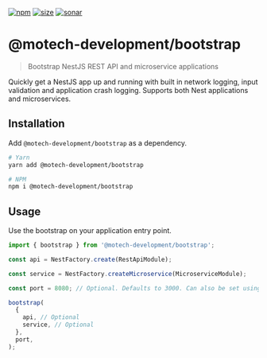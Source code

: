 [npm]: https://img.shields.io/npm/v/@motech-development/bootstrap
[npm-url]: https://www.npmjs.com/package/@motech-development/bootstrap
[size]: https://packagephobia.now.sh/badge?p=@motech-development/bootstrap
[size-url]: https://packagephobia.now.sh/result?p=@motech-development/bootstrap
[sonar]: https://sonarcloud.io/api/project_badges/measure?project=motech-development_microservices_1&metric=alert_status
[sonar-url]: https://sonarcloud.io/summary/new_code?id=motech-development_microservices_1

[![npm][npm]][npm-url]
[![size][size]][size-url]
[![sonar][sonar]][sonar-url]

# @motech-development/bootstrap

> Bootstrap NestJS REST API and microservice applications

Quickly get a NestJS app up and running with built in network logging, input validation and application crash logging. Supports both Nest applications and microservices.

## Installation

Add `@motech-development/bootstrap` as a dependency.

```bash
# Yarn
yarn add @motech-development/bootstrap

# NPM
npm i @motech-development/bootstrap
```

## Usage

Use the bootstrap on your application entry point.

```typescript
import { bootstrap } from '@motech-development/bootstrap';

const api = NestFactory.create(RestApiModule);

const service = NestFactory.createMicroservice(MicroserviceModule);

const port = 8080; // Optional. Defaults to 3000. Can also be set using the PORT environment variable.

bootstrap(
  {
    api, // Optional
    service, // Optional
  },
  port,
);
```
